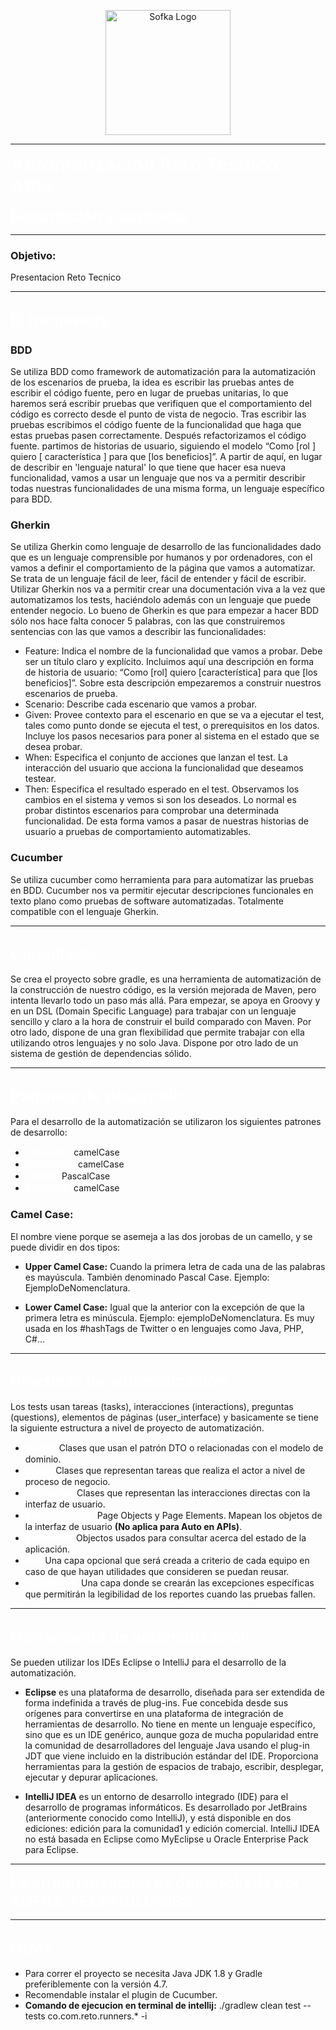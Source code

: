 


<p align="center">
  <img src="https://www.sofka.com.co/wp-content/uploads/2023/01/Sofka_logoTag_light.png" alt="Sofka Logo" width="200" />
</p>

___  
<span style="font-size: 30px; color: white;font-weight: bold;">Automatización Reto Tecnico - APIs</span>   


<span style="font-size: 25px; color: white;font-weight: bold;">Descripción y contexto</span>


---
### Objetivo:
Presentacion Reto Tecnico

___ 
<span style="font-size: 25px; color: white;font-weight: bold;">El framework</span>
---
### BDD
Se utiliza BDD como framework de automatización para la automatización de los escenarios de prueba, la idea es escribir las pruebas antes de escribir el código fuente, pero en lugar de pruebas unitarias, lo que haremos será escribir pruebas que verifiquen que el comportamiento del código es correcto desde el punto de vista de negocio. Tras escribir las pruebas escribimos el código fuente de la funcionalidad que haga que estas pruebas pasen correctamente. Después refactorizamos el código fuente.
partimos de historias de usuario, siguiendo el modelo “Como [rol ] quiero [ característica ] para que [los beneficios]”. A partir de aquí, en lugar de describir en 'lenguaje natural' lo que tiene que hacer esa nueva funcionalidad, vamos a usar un lenguaje que nos va a permitir describir todas nuestras funcionalidades de una misma forma, un lenguaje específico para BDD.
### Gherkin
Se utiliza Gherkin como lenguaje de desarrollo de las funcionalidades dado que es un lenguaje comprensible por humanos y por ordenadores, con el vamos a definir el comportamiento de la página que vamos a automatizar.
Se trata de un lenguaje fácil de leer, fácil de entender y fácil de escribir. Utilizar Gherkin nos va a permitir crear una documentación viva a la vez que automatizamos los tests, haciéndolo además con un lenguaje que puede entender negocio.
Lo bueno de Gherkin es que para empezar a hacer BDD sólo nos hace falta conocer 5 palabras, con las que construiremos sentencias con las que vamos a describir las funcionalidades:
- Feature: Indica el nombre de la funcionalidad que vamos a probar. Debe ser un título claro y explícito. Incluimos aquí una descripción en forma de historia de usuario: “Como [rol] quiero [característica] para que [los beneficios]”. Sobre esta descripción empezaremos a construir nuestros escenarios de prueba.
- Scenario: Describe cada escenario que vamos a probar.
-	Given: Provee contexto para el escenario en que se va a ejecutar el test, tales como punto donde se ejecuta el test, o prerequisitos en los datos. Incluye los pasos necesarios para poner al sistema en el estado que se desea probar.
-	When: Especifica el conjunto de acciones que lanzan el test. La interacción del usuario que acciona la funcionalidad que deseamos testear.
-	Then: Especifica el resultado esperado en el test. Observamos los cambios en el sistema y vemos si son los deseados.
Lo normal es probar distintos escenarios para comprobar una determinada funcionalidad. De esta forma vamos a pasar de nuestras historias de usuario a pruebas de comportamiento automatizables.
### Cucumber
Se utiliza cucumber como herramienta para para automatizar las pruebas en BDD. Cucumber nos va permitir ejecutar descripciones funcionales en texto plano como pruebas de software automatizadas. Totalmente compatible con el lenguaje Gherkin.

___ 
<span style="font-size: 25px; color: white;font-weight: bold;">Compilador</span>
---
Se crea el proyecto sobre gradle, es una herramienta de automatización de la construcción de nuestro código, es la versión mejorada de Maven, pero intenta llevarlo todo un paso más allá. Para empezar, se apoya en Groovy y en un DSL (Domain Specific Language) para trabajar con un lenguaje sencillo y claro a la hora de construir el build comparado con Maven. Por otro lado, dispone de una gran flexibilidad que permite trabajar con ella utilizando otros lenguajes y no solo Java. Dispone por otro lado de un sistema de gestión de dependencias sólido.
___ 
<span style="font-size: 25px; color: white;font-weight: bold;">Patrones de desarrollo</span>
---
Para el desarrollo de la automatización se utilizaron los siguientes patrones de desarrollo:
+ <span style="font-size: 15px; color: white;font-weight: bold;">Variables: </span>camelCase
+ <span style="font-size: 15px; color: white;font-weight: bold;">Funciones: </span>camelCase
+ <span style="font-size: 15px; color: white;font-weight: bold;">Clases: </span>PascalCase
+ <span style="font-size: 15px; color: white;font-weight: bold;">Paquetes: </span>camelCase

### Camel Case: 
El nombre viene porque se asemeja a las dos jorobas de un camello, y se puede dividir en dos tipos:

* **Upper Camel Case:**
Cuando la primera letra de cada una de las palabras es mayúscula. También denominado Pascal Case. Ejemplo: EjemploDeNomenclatura.

* **Lower Camel Case:**
Igual que la anterior con la excepción de que la primera letra es minúscula. Ejemplo: ejemploDeNomenclatura.
Es muy usada en los #hashTags de Twitter o en lenguajes como Java, PHP, C#…
___ 
<span style="font-size: 25px; color: white;font-weight: bold;">Prácticas de automatización</span>
---

Los tests usan tareas (tasks), interacciones (interactions), preguntas (questions), elementos de páginas (user_interface) y basicamente se tiene la siguiente estructura a nivel de proyecto de automatización.

+ <span style="font-size: 15px; color: white;font-weight: bold;">model: </span>Clases que usan el patrón DTO o relacionadas con el modelo de dominio.
+ <span style="font-size: 15px; color: white;font-weight: bold;">tasks: </span>Clases que representan tareas que realiza el actor a nivel de proceso de negocio.
+ <span style="font-size: 15px; color: white;font-weight: bold;">interacion: </span>Clases que representan las interacciones directas con la interfaz de usuario.
+ <span style="font-size: 15px; color: white;font-weight: bold;">user_interface: </span>Page Objects y Page Elements. Mapean los objetos de la interfaz de usuario **(No aplica para Auto en APIs)**.
+ <span style="font-size: 15px; color: white;font-weight: bold;">questions: </span>Objectos usados para consultar acerca del estado de la aplicación.
+ <span style="font-size: 15px; color: white;font-weight: bold;">util: </span>Una capa opcional que será creada a criterio de cada equipo en caso de que hayan utilidades que consideren se puedan reusar.
+ <span style="font-size: 15px; color: white;font-weight: bold;">exceptions: </span>Una capa donde se crearán las excepciones específicas que permitirán la legibilidad de los reportes cuando las pruebas fallen.
___ 
<span style="font-size: 25px; color: white;font-weight: bold;">Herramienta de automatización</span>
---
Se pueden utilizar los IDEs Eclipse o IntelliJ para el desarrollo de la automatización. 
+ **Eclipse** es una plataforma de desarrollo, diseñada para ser extendida de forma indefinida a través de plug-ins. Fue concebida desde sus orígenes para convertirse en una plataforma de integración de herramientas de desarrollo. No tiene en mente un lenguaje específico, sino que es un IDE genérico, aunque goza de mucha popularidad entre la comunidad de desarrolladores del lenguaje Java usando el plug-in JDT que viene incluido en la distribución estándar del IDE. Proporciona herramientas para la gestión de espacios de trabajo, escribir, desplegar, ejecutar y depurar aplicaciones.

+ **IntelliJ IDEA** es un entorno de desarrollo integrado (IDE) para el desarrollo de programas informáticos. Es desarrollado por JetBrains (anteriormente conocido como IntelliJ), y está disponible en dos ediciones: edición para la comunidad1​ y edición comercial. IntelliJ IDEA no está basada en Eclipse como MyEclipse u Oracle Enterprise Pack para Eclipse.
___
<span style="font-size: 25px; color: white;font-weight: bold;">La automatizacion es desarrollada por SOFKA TECHNOLOGIES</span>


___ 
<span style="font-size: 25px; color: white;font-weight: bold;">Otros</span>
---
* Para correr el proyecto se necesita Java JDK 1.8 y Gradle preferiblemente con la versión 4.7.
* Recomendable instalar el plugin de Cucumber.
* **Comando de ejecucion en terminal de intellij:**   ./gradlew clean test --tests co.com.reto.runners.* -i


